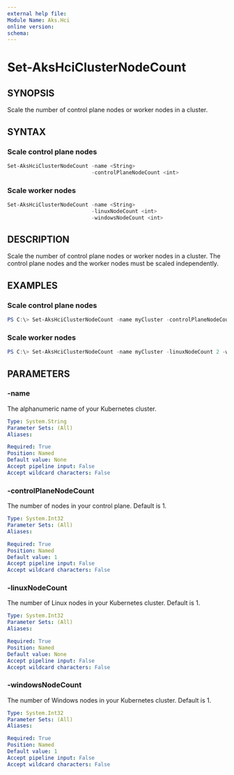 ```yaml
---
external help file: 
Module Name: Aks.Hci
online version: 
schema: 
---
```


# Set-AksHciClusterNodeCount

## SYNOPSIS
Scale the number of control plane nodes or worker nodes in a cluster.

## SYNTAX

### Scale control plane nodes
```powershell
Set-AksHciClusterNodeCount -name <String>
                           -controlPlaneNodeCount <int> 
```

### Scale worker nodes
```powershell
Set-AksHciClusterNodeCount -name <String>
                           -linuxNodeCount <int>
                           -windowsNodeCount <int>
```

## DESCRIPTION
Scale the number of control plane nodes or worker nodes in a cluster. The control plane nodes and the worker nodes must be scaled independently.

## EXAMPLES

### Scale control plane nodes
```powershell
PS C:\> Set-AksHciClusterNodeCount -name myCluster -controlPlaneNodeCount 3
```

### Scale worker nodes
```powershell
PS C:\> Set-AksHciClusterNodeCount -name myCluster -linuxNodeCount 2 -windowsNodeCount 2
```

## PARAMETERS

### -name
The alphanumeric name of your Kubernetes cluster.

```yaml
Type: System.String
Parameter Sets: (All)
Aliases:

Required: True
Position: Named
Default value: None
Accept pipeline input: False
Accept wildcard characters: False
```

### -controlPlaneNodeCount
The number of nodes in your control plane. Default is 1.

```yaml
Type: System.Int32
Parameter Sets: (All)
Aliases:

Required: True
Position: Named
Default value: 1
Accept pipeline input: False
Accept wildcard characters: False
```

### -linuxNodeCount
The number of Linux nodes in your Kubernetes cluster. Default is 1.

```yaml
Type: System.Int32
Parameter Sets: (All)
Aliases:

Required: True
Position: Named
Default value: None
Accept pipeline input: False
Accept wildcard characters: False
```

### -windowsNodeCount
The number of Windows nodes in your Kubernetes cluster. Default is 1.

```yaml
Type: System.Int32
Parameter Sets: (All)
Aliases:

Required: True
Position: Named
Default value: 1
Accept pipeline input: False
Accept wildcard characters: False
```
